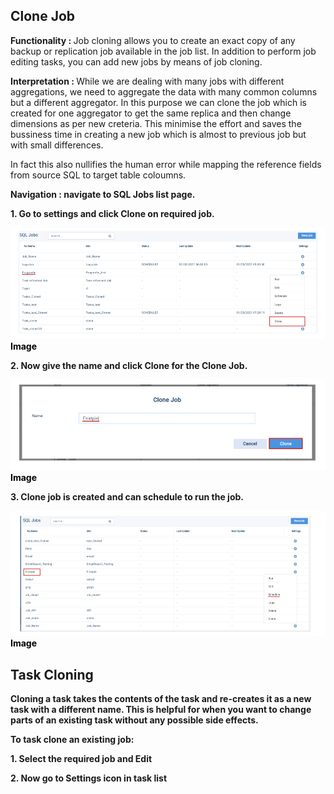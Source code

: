 ## Clone Job

<b> Functionality :  </b>Job cloning allows you to create an exact copy of any backup or replication job available in the job list. In addition to perform job editing tasks, you can add new jobs by means of job cloning.

  

 <b>Interpretation :  </b> While we are dealing with many jobs with different aggregations, we need to aggregate the data with many common columns but a different aggregator. In this purpose we can clone the job which is created for one aggregator  to get the same replica and then change dimensions as per new creteria. This minimise the effort and saves the bussiness time in creating a new job which is almost to previous job but with small differences.

  

In fact this also nullifies the human error while mapping the reference fields from source SQL to target table coloumns.

  <b>Navigation : navigate to SQL Jobs list page.

 <b>1. </b>Go to settings and click  <b> Clone </b> on required job.


![enter image description here](https://github.com/surifirstpin/AcuBI_Technical_Documents/blob/master/images/I1.png?raw=true)<b><font color = "Black" >Image </font></b>

<b>2. </b>Now give the name and click Clone for the  <b>Clone Job</b>.

![enter image description here](https://github.com/surifirstpin/AcuBI_Technical_Documents/blob/master/images/I2.png?raw=true)
<b><font color = "Black" >Image</font></b>


<b>3. </b>  <b>Clone job </b> is created and can schedule to run the job.

![enter image description here](https://github.com/surifirstpin/AcuBI_Technical_Documents/blob/master/images/I3.png?raw=true)
<b><font color = "Black" >Image </font></b>

## Task Cloning

  

Cloning a task takes the contents of the task and re-creates it as a new task with a different name. This is helpful for when you want to change parts of an existing task without any possible side effects.

  

  

To task clone an existing job:

<b>1.</b> Select the required job and **Edit**

<b>2.</b> Now go to **Settings** icon in task list
<!--stackedit_data:
eyJoaXN0b3J5IjpbLTE3NDA2MjYxNThdfQ==
-->